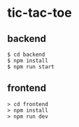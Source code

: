 # tic-tac-toe

## backend
```
$ cd backend
$ npm install
$ npm run start
```

## frontend
```
> cd frontend
> npm install
> npm run dev
```
